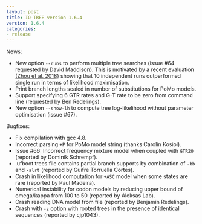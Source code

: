 ```yaml
---
layout: post
title: IQ-TREE version 1.6.4
version: 1.6.4
categories: 
- release
---
```


News:

* New option `--runs` to perform multiple tree searches (issue #64 requested by David Maddison). This is motivated by a recent evaluation [(Zhou et al. 2018)](https://doi.org/10.1093/molbev/msx302) showing that 10 independent runs outperformed single run in terms of likelihood maximisation.
* Print branch lengths scaled in number of substitutions for PoMo models.
* Support specifying 6 GTR rates and G-T rate to be zero from command line (requested by Ben Redelings).
* New option `--show-lh` to compute tree log-likelihood without parameter optimisation (issue #67).

Bugfixes:

* Fix compilation with gcc 4.8.
* Incorrect parsing `+P` for PoMo model string (thanks Carolin Kosiol).
* Issue #66: Incorrect frequency mixture model when coupled with `GTR20` (reported by Dominik Schrempf).
* .ufboot trees file contains partial branch supports by combination of `-bb` and `-alrt` (reported by Guifre Torruella Cortes).
* Crash in likelihood computation for `+ASC` model when some states are rare (reported by Paul Madeira).
* Numerical instability for codon models by reducing upper bound of omega/kappa from 100 to 50 (reported by Aleksas Lab).
* Crash reading DNA model from file (reported by Benjamin Redelings).
* Crash with `-z` option with rooted trees in the presence of identical sequences (reported by cjp1043).
